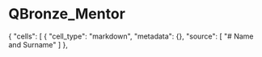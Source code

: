 # QBronze_Mentor

{
 "cells": [
  {
   "cell_type": "markdown",
   "metadata": {},
   "source": [
    "# Name and Surname"
   ]
  },
